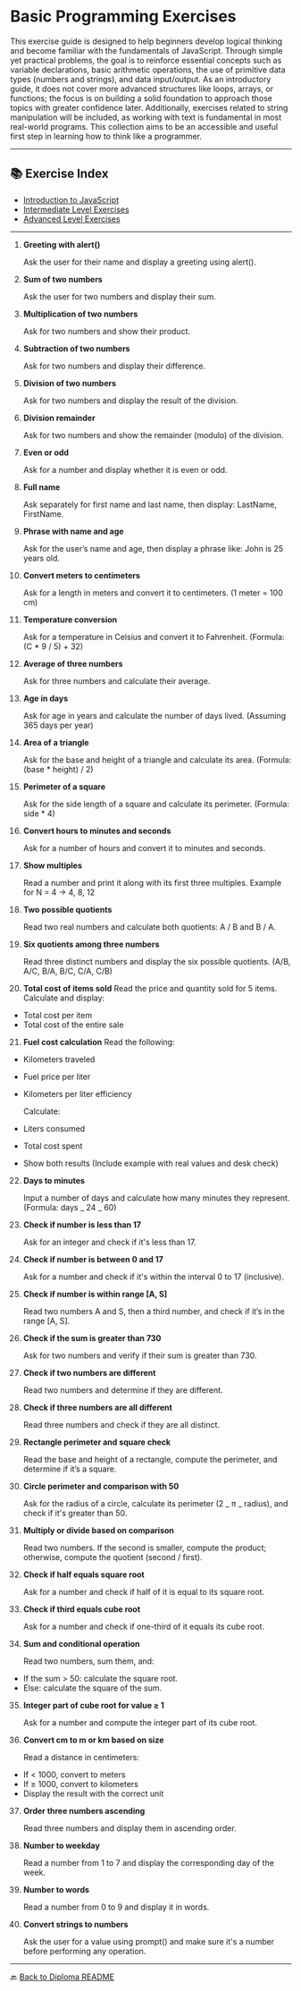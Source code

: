 # Basic Programming Exercises

This exercise guide is designed to help beginners develop logical thinking and become familiar with the fundamentals of JavaScript. Through simple yet practical problems, the goal is to reinforce essential concepts such as variable declarations, basic arithmetic operations, the use of primitive data types (numbers and strings), and data input/output. As an introductory guide, it does not cover more advanced structures like loops, arrays, or functions; the focus is on building a solid foundation to approach those topics with greater confidence later. Additionally, exercises related to string manipulation will be included, as working with text is fundamental in most real-world programs. This collection aims to be an accessible and useful first step in learning how to think like a programmer.

---

## 📚 Exercise Index

- [Introduction to JavaScript](../../README.md)
- [Intermediate Level Exercises](../intermediate/README.md)
- [Advanced Level Exercises](../advanced/README.md)

---

1.  **Greeting with alert()**

    Ask the user for their name and display a greeting using alert().

2.  **Sum of two numbers**

    Ask the user for two numbers and display their sum.

3.  **Multiplication of two numbers**

    Ask for two numbers and show their product.

4.  **Subtraction of two numbers**

    Ask for two numbers and display their difference.

5.  **Division of two numbers**

    Ask for two numbers and display the result of the division.

6.  **Division remainder**

    Ask for two numbers and show the remainder (modulo) of the division.

7.  **Even or odd**

    Ask for a number and display whether it is even or odd.

8.  **Full name**

    Ask separately for first name and last name, then display: LastName, FirstName.

9.  **Phrase with name and age**

    Ask for the user’s name and age, then display a phrase like: John is 25 years old.

10. **Convert meters to centimeters**

    Ask for a length in meters and convert it to centimeters.
    (1 meter = 100 cm)

11. **Temperature conversion**

    Ask for a temperature in Celsius and convert it to Fahrenheit.
    (Formula: (C \* 9 / 5) + 32)

12. **Average of three numbers**

    Ask for three numbers and calculate their average.

13. **Age in days**

    Ask for age in years and calculate the number of days lived.
    (Assuming 365 days per year)

14. **Area of a triangle**

    Ask for the base and height of a triangle and calculate its area.
    (Formula: (base \* height) / 2)

15. **Perimeter of a square**

    Ask for the side length of a square and calculate its perimeter.
    (Formula: side \* 4)

16. **Convert hours to minutes and seconds**

    Ask for a number of hours and convert it to minutes and seconds.

17. **Show multiples**

    Read a number and print it along with its first three multiples.
    Example for N = 4 → 4, 8, 12

18. **Two possible quotients**

    Read two real numbers and calculate both quotients: A / B and B / A.

19. **Six quotients among three numbers**

    Read three distinct numbers and display the six possible quotients.
    (A/B, A/C, B/A, B/C, C/A, C/B)

20. **Total cost of items sold**
    Read the price and quantity sold for 5 items.
    Calculate and display:

- Total cost per item
- Total cost of the entire sale

21. **Fuel cost calculation**
    Read the following:

- Kilometers traveled
- Fuel price per liter
- Kilometers per liter efficiency

  Calculate:

- Liters consumed
- Total cost spent
- Show both results
  (Include example with real values and desk check)

22. **Days to minutes**

    Input a number of days and calculate how many minutes they represent.
    (Formula: days _ 24 _ 60)

23. **Check if number is less than 17**

    Ask for an integer and check if it's less than 17.

24. **Check if number is between 0 and 17**

    Ask for a number and check if it's within the interval 0 to 17 (inclusive).

25. **Check if number is within range [A, S]**

    Read two numbers A and S, then a third number, and check if it’s in the range [A, S].

26. **Check if the sum is greater than 730**

    Ask for two numbers and verify if their sum is greater than 730.

27. **Check if two numbers are different**

    Read two numbers and determine if they are different.

28. **Check if three numbers are all different**

    Read three numbers and check if they are all distinct.

29. **Rectangle perimeter and square check**

    Read the base and height of a rectangle, compute the perimeter, and determine if it’s a square.

30. **Circle perimeter and comparison with 50**

    Ask for the radius of a circle, calculate its perimeter (2 _ π _ radius), and check if it's greater than 50.

31. **Multiply or divide based on comparison**

    Read two numbers. If the second is smaller, compute the product; otherwise, compute the quotient (second / first).

32. **Check if half equals square root**

    Ask for a number and check if half of it is equal to its square root.

33. **Check if third equals cube root**

    Ask for a number and check if one-third of it equals its cube root.

34. **Sum and conditional operation**

    Read two numbers, sum them, and:

- If the sum > 50: calculate the square root.
- Else: calculate the square of the sum.

35. **Integer part of cube root for value ≥ 1**

    Ask for a number and compute the integer part of its cube root.

36. **Convert cm to m or km based on size**

    Read a distance in centimeters:

- If < 1000, convert to meters
- If ≥ 1000, convert to kilometers
- Display the result with the correct unit

37. **Order three numbers ascending**

    Read three numbers and display them in ascending order.

38. **Number to weekday**

    Read a number from 1 to 7 and display the corresponding day of the week.

39. **Number to words**

    Read a number from 0 to 9 and display it in words.

40. **Convert strings to numbers**

    Ask the user for a value using prompt() and make sure it's a number before performing any operation.

---

🔙 [Back to Diploma README](../../../../README.md)
